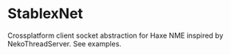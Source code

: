 StablexNet
==========

Crossplatform client socket abstraction for Haxe NME inspired by NekoThreadServer.
See examples.